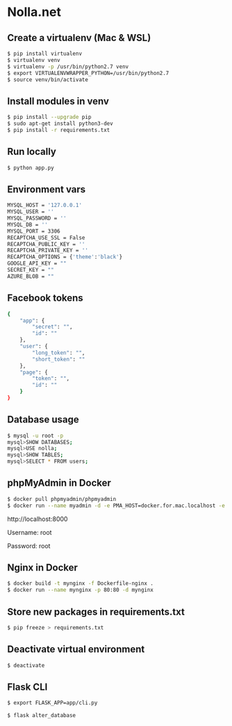 # Nolla.net

## Create a virtualenv (Mac & WSL)
```bash
$ pip install virtualenv
$ virtualenv venv
$ virtualenv -p /usr/bin/python2.7 venv
$ export VIRTUALENVWRAPPER_PYTHON=/usr/bin/python2.7
$ source venv/bin/activate
```

## Install modules in venv
```bash
$ pip install --upgrade pip
$ sudo apt-get install python3-dev
$ pip install -r requirements.txt
```

## Run locally
```bash
$ python app.py
```

## Environment vars

```bash
MYSQL_HOST = '127.0.0.1'
MYSQL_USER = ''
MYSQL_PASSWORD = ''
MYSQL_DB = ''
MYSQL_PORT = 3306
RECAPTCHA_USE_SSL = False
RECAPTCHA_PUBLIC_KEY = ''
RECAPTCHA_PRIVATE_KEY = ''
RECAPTCHA_OPTIONS = {'theme':'black'}
GOOGLE_API_KEY = ""
SECRET_KEY = ""
AZURE_BLOB = ""
```

## Facebook tokens
```bash
{
    "app": {
        "secret": "", 
        "id": ""
    }, 
    "user": {
        "long_token": "", 
        "short_token": ""
    }, 
    "page": {
        "token": "", 
        "id": ""
    }
}
```

## Database usage
```bash
$ mysql -u root -p
mysql>SHOW DATABASES;
mysql>USE nolla;
mysql>SHOW TABLES;
mysql>SELECT * FROM users;
```

## phpMyAdmin in Docker
```bash
$ docker pull phpmyadmin/phpmyadmin
$ docker run --name myadmin -d -e PMA_HOST=docker.for.mac.localhost -e PMA_PORT=3306 -p 8000:80 phpmyadmin/phpmyadmin
```

http://localhost:8000

Username: root

Password: root

## Nginx in Docker
```bash
$ docker build -t mynginx -f Dockerfile-nginx .
$ docker run --name mynginx -p 80:80 -d mynginx
```

## Store new packages in requirements.txt
```bash
$ pip freeze > requirements.txt
```

## Deactivate virtual environment
```bash
$ deactivate
```


## Flask CLI
```bash
$ export FLASK_APP=app/cli.py
```
```bash
$ flask alter_database
```

